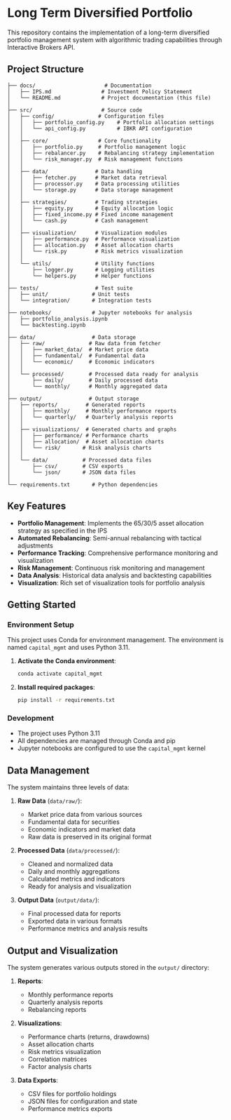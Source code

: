 # Long Term Diversified Portfolio

This repository contains the implementation of a long-term diversified portfolio management system with algorithmic trading capabilities through Interactive Brokers API.

## Project Structure

```
├── docs/                      # Documentation
│   ├── IPS.md                # Investment Policy Statement
│   └── README.md             # Project documentation (this file)
│
├── src/                      # Source code
│   ├── config/              # Configuration files
│   │   ├── portfolio_config.py    # Portfolio allocation settings
│   │   └── api_config.py          # IBKR API configuration
│   │
│   ├── core/                # Core functionality
│   │   ├── portfolio.py     # Portfolio management logic
│   │   ├── rebalancer.py    # Rebalancing strategy implementation
│   │   └── risk_manager.py  # Risk management functions
│   │
│   ├── data/               # Data handling
│   │   ├── fetcher.py      # Market data retrieval
│   │   ├── processor.py    # Data processing utilities
│   │   └── storage.py      # Data storage management
│   │
│   ├── strategies/         # Trading strategies
│   │   ├── equity.py       # Equity allocation logic
│   │   ├── fixed_income.py # Fixed income management
│   │   └── cash.py         # Cash management
│   │
│   ├── visualization/      # Visualization modules
│   │   ├── performance.py  # Performance visualization
│   │   ├── allocation.py   # Asset allocation charts
│   │   └── risk.py         # Risk metrics visualization
│   │
│   └── utils/              # Utility functions
│       ├── logger.py       # Logging utilities
│       └── helpers.py      # Helper functions
│
├── tests/                  # Test suite
│   ├── unit/              # Unit tests
│   └── integration/       # Integration tests
│
├── notebooks/             # Jupyter notebooks for analysis
│   ├── portfolio_analysis.ipynb
│   └── backtesting.ipynb
│
├── data/                  # Data storage
│   ├── raw/              # Raw data from fetcher
│   │   ├── market_data/  # Market price data
│   │   ├── fundamental/  # Fundamental data
│   │   └── economic/     # Economic indicators
│   │
│   └── processed/        # Processed data ready for analysis
│       ├── daily/        # Daily processed data
│       └── monthly/      # Monthly aggregated data
│
├── output/               # Output storage
│   ├── reports/         # Generated reports
│   │   ├── monthly/     # Monthly performance reports
│   │   └── quarterly/   # Quarterly analysis reports
│   │
│   ├── visualizations/  # Generated charts and graphs
│   │   ├── performance/ # Performance charts
│   │   ├── allocation/  # Asset allocation charts
│   │   └── risk/       # Risk analysis charts
│   │
│   └── data/           # Processed data files
│       ├── csv/        # CSV exports
│       └── json/       # JSON data files
│
└── requirements.txt       # Python dependencies
```

## Key Features

- **Portfolio Management**: Implements the 65/30/5 asset allocation strategy as specified in the IPS
- **Automated Rebalancing**: Semi-annual rebalancing with tactical adjustments
- **Performance Tracking**: Comprehensive performance monitoring and visualization
- **Risk Management**: Continuous risk monitoring and management
- **Data Analysis**: Historical data analysis and backtesting capabilities
- **Visualization**: Rich set of visualization tools for portfolio analysis

## Getting Started

### Environment Setup

This project uses Conda for environment management. The environment is named `capital_mgmt` and uses Python 3.11.

1. **Activate the Conda environment**:
   ```bash
   conda activate capital_mgmt
   ```

2. **Install required packages**:
   ```bash
   pip install -r requirements.txt
   ```

### Development

- The project uses Python 3.11
- All dependencies are managed through Conda and pip
- Jupyter notebooks are configured to use the `capital_mgmt` kernel

## Data Management

The system maintains three levels of data:

1. **Raw Data** (`data/raw/`):
   - Market price data from various sources
   - Fundamental data for securities
   - Economic indicators and market data
   - Raw data is preserved in its original format

2. **Processed Data** (`data/processed/`):
   - Cleaned and normalized data
   - Daily and monthly aggregations
   - Calculated metrics and indicators
   - Ready for analysis and visualization

3. **Output Data** (`output/data/`):
   - Final processed data for reports
   - Exported data in various formats
   - Performance metrics and analysis results

## Output and Visualization

The system generates various outputs stored in the `output/` directory:

1. **Reports**:
   - Monthly performance reports
   - Quarterly analysis reports
   - Rebalancing reports

2. **Visualizations**:
   - Performance charts (returns, drawdowns)
   - Asset allocation charts
   - Risk metrics visualization
   - Correlation matrices
   - Factor analysis charts

3. **Data Exports**:
   - CSV files for portfolio holdings
   - JSON files for configuration and state
   - Performance metrics exports 